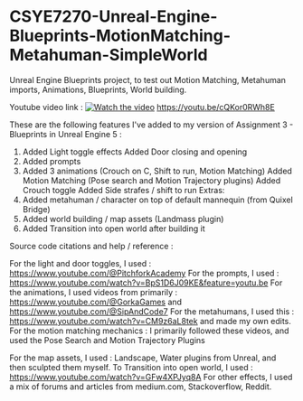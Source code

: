 # CSYE7270-Unreal-Engine-Blueprints-MotionMatching-Metahuman-SimpleWorld
Unreal Engine Blueprints project, to test out Motion Matching, Metahuman imports, Animations, Blueprints, World building.

Youtube video link : [![Watch the video](https://img.youtube.com/vi/cQKor0RWh8E/maxresdefault.jpg)](https://youtu.be/cQKor0RWh8E) https://youtu.be/cQKor0RWh8E

These are the following features I've added to my version of Assignment 3 - Blueprints in Unreal Engine 5 :

1. Added Light toggle effects
   Added Door closing and opening
2. Added prompts
3. Added 3 animations (Crouch on C, Shift to run, Motion Matching)
  	Added Motion Matching (Pose search and Motion Trajectory plugins)
  	Added Crouch toggle
  	Added Side strafes / shift to run
Extras:
4. Added metahuman / character on top of default mannequin (from Quixel Bridge)
5. Added world building / map assets (Landmass plugin)
6. Added Transition into open world after building it

Source code citations and help / reference :

For the light and door toggles, I used : https://www.youtube.com/@PitchforkAcademy
For the prompts, I used : https://www.youtube.com/watch?v=BpS1D6J09KE&feature=youtu.be
For the animations, I used videos from primarily : https://www.youtube.com/@GorkaGames and https://www.youtube.com/@SipAndCode7
For the metahumans, I used this : https://www.youtube.com/watch?v=CM9z6aL8tek and made my own edits.
For the motion matching mechanics : I primarily followed these videos, and used the Pose Search and Motion Trajectory Plugins
  
For the map assets, I used : Landscape, Water plugins from Unreal, and then sculpted them myself.
To Transition into open world, I used : https://www.youtube.com/watch?v=GFw4XPJyq8A
For other effects, I used a mix of forums and articles from medium.com, Stackoverflow, Reddit.
